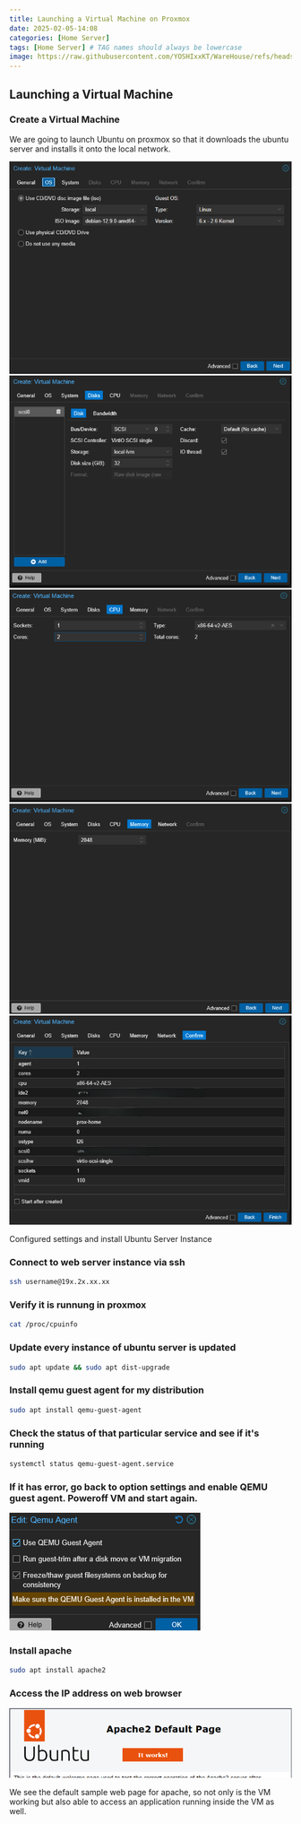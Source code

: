 ```yaml
---
title: Launching a Virtual Machine on Proxmox
date: 2025-02-05-14:08
categories: [Home Server]
tags: [Home Server] # TAG names should always be lowercase
image: https://raw.githubusercontent.com/YOSHIxxKT/WareHouse/refs/heads/main/images/images/prox-vm%20000.jpg
---
```

 
 ## Launching a Virtual Machine


 ### Create a Virtual Machine

We are going to launch Ubuntu on proxmox so that it downloads the ubuntu server and installs it onto the local network.

![img-description](https://raw.githubusercontent.com/YOSHIxxKT/WareHouse/refs/heads/main/images/images/prox-vm%201.png)
![img-description](https://raw.githubusercontent.com/YOSHIxxKT/WareHouse/refs/heads/main/images/images/prox-vm%202.png)
![img-description](https://raw.githubusercontent.com/YOSHIxxKT/WareHouse/refs/heads/main/images/images/prox-vm%203.png)
![img-description](https://raw.githubusercontent.com/YOSHIxxKT/WareHouse/refs/heads/main/images/images/prox-vm%204.png)
![img-description](https://raw.githubusercontent.com/YOSHIxxKT/WareHouse/refs/heads/main/images/images/prox-vm%205.png)



 Configured settings and install Ubuntu Server Instance

 ### Connect to web server instance via ssh

 ``` bash
 ssh username@19x.2x.xx.xx
 ```

 ### Verify it is runnung in proxmox

 ``` bash
 cat /proc/cpuinfo
 ```

 ### Update every instance of ubuntu server is updated

 ``` bash
 sudo apt update && sudo apt dist-upgrade
 ```

 ### Install qemu guest agent for my distribution

 ``` bash
 sudo apt install qemu-guest-agent
 ```
 ### Check the status of that particular service and see if it's running

 ``` bash
 systemctl status qemu-guest-agent.service
 ```

 ### If it has error, go back to option settings and enable QEMU guest agent. Poweroff VM and start again.

 ![img-description](https://raw.githubusercontent.com/YOSHIxxKT/WareHouse/refs/heads/main/images/images/prox-vm%206.png)

 ### Install apache

 ``` bash
 sudo apt install apache2
 ```

 ### Access the IP address on web browser

 ![img-description](https://raw.githubusercontent.com/YOSHIxxKT/WareHouse/refs/heads/main/images/images/prox-vm%207.png)

 We see the default sample web page for apache, so not only is the VM working but also able to access an application running inside the VM as well.

 